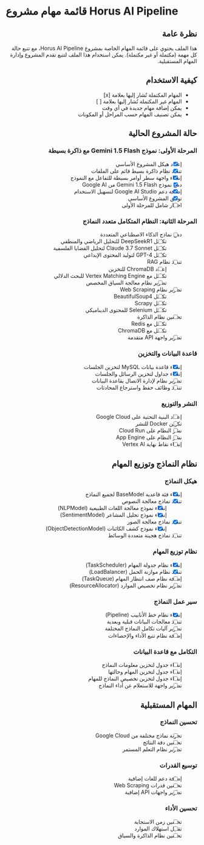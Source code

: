 # قائمة مهام مشروع Horus AI Pipeline

<div dir="rtl">

## نظرة عامة

هذا الملف يحتوي على قائمة المهام الخاصة بمشروع Horus AI Pipeline، مع تتبع حالة كل مهمة (مكتملة أو غير مكتملة). يمكن استخدام هذا الملف لتتبع تقدم المشروع وإدارة المهام المستقبلية.

## كيفية الاستخدام

- المهام المكتملة تُشار إليها بعلامة [x]
- المهام غير المكتملة تُشار إليها بعلامة [ ]
- يمكن إضافة مهام جديدة في أي وقت
- يمكن تصنيف المهام حسب المراحل أو المكونات

## حالة المشروع الحالية

### المرحلة الأولى: نموذج Gemini 1.5 Flash مع ذاكرة بسيطة

- [x] إعداد هيكل المشروع الأساسي
- [x] تنفيذ نظام ذاكرة بسيط قائم على الملفات
- [x] إنشاء واجهة سطر أوامر بسيطة للتفاعل مع النموذج
- [x] دمج نموذج Gemini 1.5 Flash من Google AI
- [x] إضافة دعم Google AI Studio لتسهيل الاستخدام
- [x] توثيق المشروع الأساسي
- [ ] اختبار شامل للمرحلة الأولى

### المرحلة الثانية: النظام المتكامل متعدد النماذج

- [ ] دمج نماذج الذكاء الاصطناعي المتعددة
  - [ ] تكامل DeepSeekR1 للتحليل الرياضي والمنطقي
  - [ ] تكامل Claude 3.7 Sonnet لتحليل القضايا الفلسفية
  - [ ] تكامل GPT-4 لتوليد المحتوى الإبداعي
- [ ] تنفيذ نظام RAG
  - [ ] إعداد ChromaDB للتخزين
  - [ ] تكامل مع Vertex Matching Engine للبحث الدلالي
  - [ ] تطوير نظام معالجة السياق المخصص
- [ ] تطوير نظام Web Scraping
  - [ ] تكامل BeautifulSoup4
  - [ ] تكامل Scrapy
  - [ ] تكامل Selenium للمحتوى الديناميكي
- [ ] تحسين نظام الذاكرة
  - [ ] تكامل مع Redis
  - [ ] تكامل مع ChromaDB
- [ ] تطوير واجهة API متقدمة

### قاعدة البيانات والتخزين

- [x] إنشاء قاعدة بيانات MySQL لتخزين الجلسات
- [x] إنشاء جداول لتخزين الرسائل والجلسات
- [ ] تطوير نظام لإدارة الاتصال بقاعدة البيانات
- [ ] تنفيذ وظائف حفظ واسترجاع المحادثات

### النشر والتوزيع

- [ ] إعداد البنية التحتية على Google Cloud
- [ ] تكوين Docker للنشر
- [ ] نشر النظام على Cloud Run
- [ ] نشر النظام على App Engine
- [ ] إنشاء نقاط نهاية Vertex AI

## نظام النماذج وتوزيع المهام

### هيكل النماذج

- [x] إنشاء فئة قاعدية BaseModel لجميع النماذج
- [x] تنفيذ نماذج معالجة النصوص
  - [x] إنشاء نموذج معالجة اللغات الطبيعية (NLPModel)
  - [x] إنشاء نموذج تحليل المشاعر (SentimentModel)
- [x] تنفيذ نماذج معالجة الصور
  - [x] إنشاء نموذج كشف الكائنات (ObjectDetectionModel)
- [ ] تنفيذ نماذج هجينة متعددة الوسائط

### نظام توزيع المهام

- [x] إنشاء نظام جدولة المهام (TaskScheduler)
- [x] تنفيذ نظام موازنة الحمل (LoadBalancer)
- [ ] إضافة نظام صف انتظار المهام (TaskQueue)
- [ ] تطوير نظام تخصيص الموارد (ResourceAllocator)

### سير عمل النماذج

- [x] إنشاء نظام خط الأنابيب (Pipeline)
- [ ] تنفيذ معالجات البيانات قبلية وبعدية
- [ ] تطوير آليات تكامل النماذج المختلفة
- [ ] إضافة نظام تتبع الأداء والإحصاءات

### التكامل مع قاعدة البيانات

- [ ] إنشاء جدول لتخزين معلومات النماذج
- [ ] إنشاء جدول لتخزين المهام وحالتها
- [ ] إنشاء جدول لتخزين تخصيص النماذج للمهام
- [ ] تطوير واجهة للاستعلام عن أداء النماذج

## المهام المستقبلية

### تحسين النماذج

- [ ] تجربة نماذج مختلفة من Google Cloud
- [ ] تحسين دقة النتائج
- [ ] تطوير نظام التعلم المستمر

### توسيع القدرات

- [ ] إضافة دعم للغات إضافية
- [ ] تحسين قدرات Web Scraping
- [ ] تطوير واجهات API إضافية

### تحسين الأداء

- [ ] تحسين زمن الاستجابة
- [ ] تقليل استهلاك الموارد
- [ ] تحسين نظام الذاكرة والسياق

</div>
